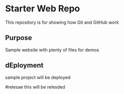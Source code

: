 
# Starter Web Repo

This repository is for showing how Git and GitHub work

## Purpose

Sample website with plenty of files for demos

## dEployment
sample project will be deployed

#relesae 
this will be relesded

